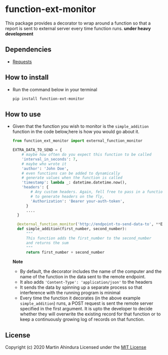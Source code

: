 # function-ext-monitor

This package provides a decorator to wrap around a function so that a report is sent to external server every time function runs.
**under heavy development**

## Dependencies

- [Requests](https://requests.readthedocs.io/en/master/)

## How to install

- Run the command below in your terminal

  ```bash
  pip install function-ext-monitor
  ```

## How to use

- Given that the function you wish to monitor is the `simple_addition` function in the code below,here is how you would go about it.

  ```python
  from function_ext_monitor import external_function_monitor

  EXTRA_DATA_TO_SEND = {
      # maybe how often do you expect this function to be called
      'interval_in_seconds': 7,
      # maybe who wrote it
      'author': 'John Doe',
      # even functions can be added to dynamically
      # generate values when the function is called
      'timestamp': lambda _: datetime.datetime.now(),
      'headers': {
          # Any custom headers. Again, fell free to pass in a function
          # to generate headers on the fly,
          'Authorization': 'Bearer your-auth-token',
        }
        ....
    }

    @external_function_monitor('http://endpoint-to-send-data-to', **EXTRA_DATA_TO_SEND)
    def simple_addition(first_number, second_number):
        """
        This function adds the first_number to the second_number
        and returns the sum
        """
        return first_number + second_number
  ```

  **Note**

  - By default, the decorator includes the name of the computer and the name of the function in the data sent to the remote endpoint.
  - It also adds `'Content-Type': 'application/json'` to the headers
  - It sends the data by spinning up a separate process so that interference with the running program is minimal
  - Every time the function it decorates (in the above example `simple_addition`) runs, a POST request is sent the remote server specified in the first argument. It is upto the developer to decide whether they will overwrite the existing record for that function or to keep a continuously growing log of records on that function.

## License

Copyright (c) 2020 Martin Ahindura Licensed under the [MIT License](./LICENSE)
